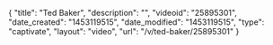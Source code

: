 {
    "title": "Ted Baker",
    "description": "",
    "videoid": "25895301",
    "date_created": "1453119515",
    "date_modified": "1453119515",
    "type": "captivate",
    "layout": "video",
    "url": "\/v\/ted-baker\/25895301"
}
